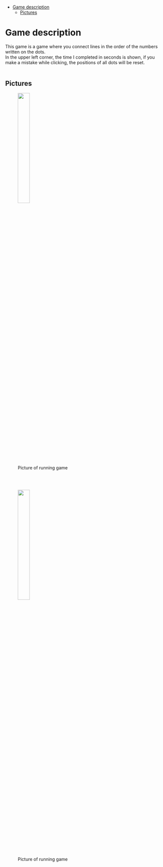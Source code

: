 </br>

- [Game description](#game-description)
  - [Pictures](#pictures)

# Game description
This game is a game where you connect lines in the order of the numbers written on the dots.
</br>
In the upper left corner, the time I completed in seconds is shown, if you make a mistake while clicking, the positions of all dots will be reset.
</br>
</br>

## Pictures
<div style="text-align:centet;">
    <figure>
        <img width="30%" src="https://user-images.githubusercontent.com/124134342/218974513-3931fe45-c32a-45ca-8671-6f0ffe21eb13.png">
        <figcaption>
            </br>
            Picture of running game
        </figcaption>
    </figure>
</div>
</br>
</br>

<div style= "text-align:centet;">
    <figure>
        <img width="30%" src="https://user-images.githubusercontent.com/124134342/218974830-d4f8e06e-f114-47ef-9cf8-2f3934565f1f.png">
            </br>
            Picture of running game
        </figcaption>
    </figure>
</div>
</br>
</br>

